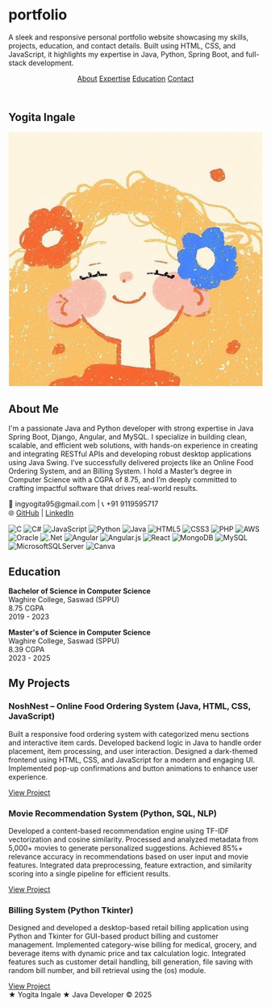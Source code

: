 # portfolio
A sleek and responsive personal portfolio website showcasing my skills, projects, education, and contact details. Built using HTML, CSS, and JavaScript, it highlights my expertise in Java, Python, Spring Boot, and full-stack development.

<html lang="en">
<head>
  <meta charset="UTF-8">
  <meta name="viewport" content="width=device-width, initial-scale=1.0">
  <link rel="stylesheet" href="styleYG.css">
  <script src="scriptYG.js"></script>
</head>
<body>

  <header>
    <nav>
      <a href="#about">About</a>
      <a href="#expertise">Expertise</a>
      <a href="#education">Education</a>
      <a href="#contact">Contact</a>
    </nav>
  </header>

  <section id="about">
    <h1>Yogita Ingale</h1>
    <img src="download (48).jpg" alt="Profile photo" class="profile-photo">
    <h2>About Me</h2>
    <p>
      I'm a passionate Java and Python developer with strong expertise in Java Spring Boot, Django, Angular, and MySQL. I specialize in building clean, scalable, and efficient web solutions, with hands-on experience in creating and integrating RESTful APIs and developing robust desktop applications using Java Swing. I’ve successfully delivered projects like an Online Food Ordering System, and an Billing System. I hold a Master’s degree in Computer Science with a CGPA of 8.75, and I’m deeply committed to crafting impactful software that drives real-world results.
    </p>
    <p>
        📧 ingyogita95@gmail.com |   📞 +91 9119595717 <br>
        🌐 
        <a href="https://github.com/yogitaingale" target="_blank" class="link-button">GitHub</a> |
        <a href="https://linkedin.com/in/yogitaingale" target="_blank" class="link-button">LinkedIn</a>
      </p>
      
  </section>

  <section id="expertise">
    

   ![C](https://img.shields.io/badge/c-%2300599C.svg?style=for-the-badge&logo=c&logoColor=white) ![C#](https://img.shields.io/badge/c%23-%23239120.svg?style=for-the-badge&logo=csharp&logoColor=white) ![JavaScript](https://img.shields.io/badge/javascript-%23323330.svg?style=for-the-badge&logo=javascript&logoColor=%23F7DF1E) ![Python](https://img.shields.io/badge/python-3670A0?style=for-the-badge&logo=python&logoColor=ffdd54) ![Java](https://img.shields.io/badge/java-%23ED8B00.svg?style=for-the-badge&logo=openjdk&logoColor=white) ![HTML5](https://img.shields.io/badge/html5-%23E34F26.svg?style=for-the-badge&logo=html5&logoColor=white) ![CSS3](https://img.shields.io/badge/css3-%231572B6.svg?style=for-the-badge&logo=css3&logoColor=white) ![PHP](https://img.shields.io/badge/php-%23777BB4.svg?style=for-the-badge&logo=php&logoColor=white) ![AWS](https://img.shields.io/badge/AWS-%23FF9900.svg?style=for-the-badge&logo=amazon-aws&logoColor=white) ![Oracle](https://img.shields.io/badge/Oracle-F80000?style=for-the-badge&logo=oracle&logoColor=white) ![.Net](https://img.shields.io/badge/.NET-5C2D91?style=for-the-badge&logo=.net&logoColor=white) ![Angular](https://img.shields.io/badge/angular-%23DD0031.svg?style=for-the-badge&logo=angular&logoColor=white) ![Angular.js](https://img.shields.io/badge/angular.js-%23E23237.svg?style=for-the-badge&logo=angularjs&logoColor=white) ![React](https://img.shields.io/badge/react-%2320232a.svg?style=for-the-badge&logo=react&logoColor=%2361DAFB) ![MongoDB](https://img.shields.io/badge/MongoDB-%234ea94b.svg?style=for-the-badge&logo=mongodb&logoColor=white) ![MySQL](https://img.shields.io/badge/mysql-4479A1.svg?style=for-the-badge&logo=mysql&logoColor=white) ![MicrosoftSQLServer](https://img.shields.io/badge/Microsoft%20SQL%20Server-CC2927?style=for-the-badge&logo=microsoft%20sql%20server&logoColor=white) ![Canva](https://img.shields.io/badge/Canva-%2300C4CC.svg?style=for-the-badge&logo=Canva&logoColor=white)
  </section>

  <section id="education">
    <h2>Education</h2>
    <p><strong>Bachelor of Science in Computer Science</strong><br>
    Waghire College, Saswad (SPPU)<br>
    8.75 CGPA<br>
    2019 - 2023</p>
    <p><strong>Master's of Science in Computer Science</strong><br>
        Waghire College, Saswad (SPPU)<br>
        8.39 CGPA<br>
        2023 - 2025
    </p>
   
  </section>

  <section id="projects">
  <h2>My Projects</h2>

  <div class="project">
    <h3>NoshNest – Online Food Ordering System (Java, HTML, CSS, JavaScript)</h3>
    <p>Built a responsive food ordering system with categorized menu sections and interactive item cards.
      Developed backend logic in Java to handle order placement, item processing, and user interaction.
      Designed a dark-themed frontend using HTML, CSS, and JavaScript for a modern and engaging UI.
      Implemented pop-up confirmations and button animations to enhance user experience.</p>
    <a href="https://github.com/your-username/foodfrenzy" target="_blank" class="link-button">View Project</a>
  </div>

  <div class="project">
    <h3>Movie Recommendation System (Python, SQL, NLP)</h3>
    <p>Developed a content-based recommendation engine using TF-IDF vectorization and cosine similarity.
      Processed and analyzed metadata from 5,000+ movies to generate personalized suggestions.
      Achieved 85%+ relevance accuracy in recommendations based on user input and movie features.
      Integrated data preprocessing, feature extraction, and similarity scoring into a single pipeline for efficient results.</p>
    <a href="https://github.com/your-username/movie-recommendation" target="_blank" class="link-button">View Project</a>
  </div>

  <div class="project">
    <h3>Billing System (Python Tkinter)</h3>
    <p>Designed and developed a desktop-based retail billing application using Python and Tkinter for GUI-based product billing and customer management.
    	Implemented category-wise billing for medical, grocery, and beverage items with dynamic price and tax calculation logic.
      Integrated features such as customer detail handling, bill generation, file saving with random bill number, and bill retrieval using the (os) module.
</p>
    <a href="https://github.com/your-username/electricity-billing" target="_blank" class="link-button">View Project</a>
  </div>

</section>
  <footer>
    ★ Yogita Ingale ★ Java Developer &copy; 2025
  </footer>

  
</body>
</html>
